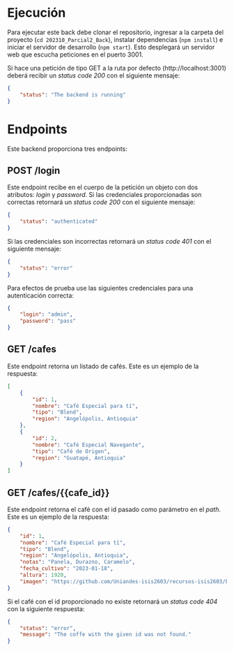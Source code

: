 # Ejecución

Para ejecutar este back debe clonar el repositorio, ingresar a la carpeta del proyecto (`cd 202310_Parcial2_Back`), instalar dependencias (`npm install`) e iniciar el servidor de desarrollo (`npm start`). Esto desplegará un servidor web que escucha peticiones en el puerto 3001.

Si hace una petición de tipo GET a la ruta por defecto (http://localhost:3001) deberá recibir un _status code 200_ con el siguiente mensaje:

```JSON
{
    "status": "The backend is running"
}
```

# Endpoints

Este backend proporciona tres endpoints:

## POST /login

Este endpoint recibe en el cuerpo de la petición un objeto con dos atributos: _login_ y _password_. Si las credenciales proporcionadas son correctas retornará un _status code 200_ con el siguiente mensaje:

```JSON
{
    "status": "authenticated"
}
```

Si las credenciales son incorrectas retornará un _status code 401_ con el siguiente mensaje:

```JSON
{
    "status": "error"
}
```

Para efectos de prueba use las siguientes credenciales para una autenticación correcta:

```JSON
{
    "login": "admin",
    "password": "pass"
}
```

## GET /cafes

Este endpoint retorna un listado de cafés. Este es un ejemplo de la respuesta:

```JSON
[
    {
        "id": 1,
        "nombre": "Café Especial para tí",
        "tipo": "Blend",
        "region": "Angelópolis, Antioquia"
    },
    {
        "id": 2,
        "nombre": "Café Especial Navegante",
        "tipo": "Café de Origen",
        "region": "Guatapé, Antioquia"
    }
]
```

## GET /cafes/{{cafe_id}}

Este endpoint retorna el café con el id pasado como parámetro en el _path_. Este es un ejemplo de la respuesta:

```JSON
{
    "id": 1,
    "nombre": "Café Especial para tí",
    "tipo": "Blend",
    "region": "Angelópolis, Antioquia",
    "notas": "Panela, Durazno, Caramelo",
    "fecha_cultivo": "2023-01-18",
    "altura": 1920,
    "imagen": "https://github.com/Uniandes-isis2603/recursos-isis2603/blob/master/images/202310/p2_v1/cafe-especial-para-ti-cafe-colombiano_720x.png?raw=true"
}
```

Si el café con el id proporcionado no existe retornará un _status code 404_ con la siguiente respuesta:

```JSON
{
    "status": "error",
    "message": "The coffe with the given id was not found."
}
```
